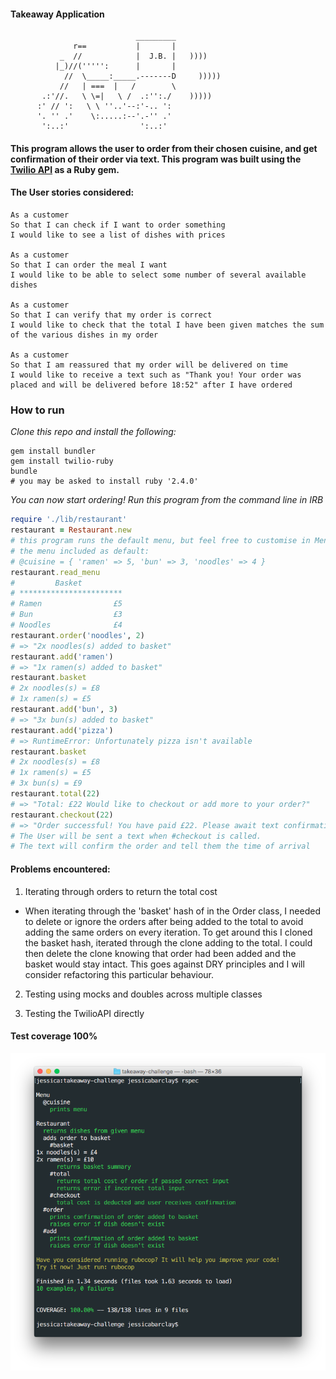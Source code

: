 #### Takeaway Application

```
                            _________
              r==           |       |
           _  //            |  J.B. |   ))))
          |_)//(''''':      |       |
            //  \_____:_____.-------D     )))))
           //   | ===  |   /        \
       .:'//.   \ \=|   \ /  .:'':./    )))))
      :' // ':   \ \ ''..'--:'-.. ':
      '. '' .'    \:.....:--'.-'' .'
       ':..:'                ':..:'

```

#### This program allows the user to order from their chosen cuisine, and get confirmation of their order via text. This program was built using the [Twilio API](https://www.twilio.com/) as a Ruby gem.

#### The User stories considered:

```
As a customer
So that I can check if I want to order something
I would like to see a list of dishes with prices

As a customer
So that I can order the meal I want
I would like to be able to select some number of several available dishes

As a customer
So that I can verify that my order is correct
I would like to check that the total I have been given matches the sum of the various dishes in my order

As a customer
So that I am reassured that my order will be delivered on time
I would like to receive a text such as "Thank you! Your order was placed and will be delivered before 18:52" after I have ordered
```

### How to run

*Clone this repo and install the following:*

```
gem install bundler
gem install twilio-ruby
bundle
# you may be asked to install ruby '2.4.0'
```

*You can now start ordering! Run this program from the command line in IRB*

```ruby
require './lib/restaurant'
restaurant = Restaurant.new
# this program runs the default menu, but feel free to customise in Menu class!
# the menu included as default:
# @cuisine = { 'ramen' => 5, 'bun' => 3, 'noodles' => 4 }
restaurant.read_menu
#         Basket       
# ***********************
# Ramen                £5
# Bun                  £3
# Noodles              £4
restaurant.order('noodles', 2)
# => "2x noodles(s) added to basket"
restaurant.add('ramen')
# => "1x ramen(s) added to basket"
restaurant.basket
# 2x noodles(s) = £8
# 1x ramen(s) = £5
restaurant.add('bun', 3)
# => "3x bun(s) added to basket"
restaurant.add('pizza')
# => RuntimeError: Unfortunately pizza isn't available
restaurant.basket
# 2x noodles(s) = £8
# 1x ramen(s) = £5
# 3x bun(s) = £9
restaurant.total(22)
# => "Total: £22 Would like to checkout or add more to your order?"
restaurant.checkout(22)
# => "Order successful! You have paid £22. Please await text confirmation"
# The User will be sent a text when #checkout is called.
# The text will confirm the order and tell them the time of arrival
```

#### Problems encountered:

1. Iterating through orders to return the total cost

- When iterating through the 'basket' hash of in the Order class, I needed to delete or ignore the orders after being added to the total to avoid adding the same orders on every iteration.
To get around this I cloned the basket hash, iterated through the clone adding to the total. I could then delete the clone knowing that order had been added and the basket would stay intact.
This goes against DRY principles and I will consider refactoring this particular behaviour.

2. Testing using mocks and doubles across multiple classes

3. Testing the TwilioAPI directly

#### Test coverage 100%

![Alt text]( https://github.com/JessicaBarclay/takeaway-challenge/blob/master/links/test-coverage.png )
